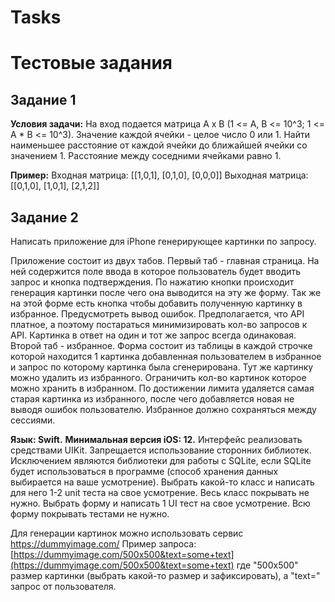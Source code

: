 # Tasks

# Тестовые задания

## Задание 1

**Условия задачи:**
На вход подается матрица A x B (1 <= A, B <= 10^3; 1 <= A * B <= 10^3). Значение каждой ячейки - целое число 0 или 1.
Найти наименьшее расстояние от каждой ячейки до ближайшей ячейки со значением 1. Расстояние между соседними ячейками равно 1.

**Пример:**
Входная матрица:
[[1,0,1],
[0,1,0],
[0,0,0]]
Выходная матрица:
[[0,1,0],
[1,0,1],
[2,1,2]]

## Задание 2

Написать приложение для iPhone генерирующее картинки по запросу.

Приложение состоит из двух табов.
Первый таб - главная страница. На ней содержится поле ввода в которое пользователь будет вводить запрос и кнопка подтверждения. По нажатию кнопки происходит генерация картинки после чего она выводится на эту же форму. Так же на этой форме есть кнопка чтобы добавить полученную картинку в избранное. Предусмотреть вывод ошибок. Предполагается, что API платное, а поэтому постараться минимизировать кол-во запросов к API. Картинка в ответ на один и тот же запрос всегда одинаковая.
Второй таб - избранное. Форма состоит из таблицы в каждой строчке которой находится 1 картинка добавленная пользователем в избранное и запрос по которому картинка была сгенерирована. Тут же картинку можно удалить из избранного. Ограничить кол-во картинок которое можно хранить в избранном. По достижении лимита удаляется самая старая картинка из избранного, после чего добавляется новая не выводя ошибок пользователю. Избранное должно сохраняться между сессиями.

**Язык: Swift.**
**Минимальная версия iOS: 12.**
Интерфейс реализовать средствами UIKit.
Запрещается использование сторонних библиотек. Исключением являются библиотеки для работы с SQLite, если SQLite будет использоваться в программе (способ хранения данных выбирается на ваше усмотрение).
Выбрать какой-то класс и написать для него 1-2 unit теста на свое усмотрение.   Весь класс покрывать не нужно. Выбрать форму и написать 1 UI тест на свое усмотрение. Всю форму покрывать тестами не нужно. 

Для генерации картинок можно использовать сервис https://dummyimage.com/
Пример запроса:[https://dummyimage.com/500x500&text=some+text](https://dummyimage.com/500x500&text=some+text) где "500x500" размер картинки (выбрать какой-то размер и зафиксировать), а "text=" запрос от пользователя.
